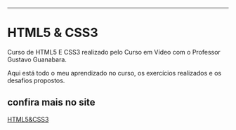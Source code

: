 ___

# HTML5 & CSS3

Curso de HTML5 E CSS3 realizado pelo Curso em Vídeo com o Professor Gustavo Guanabara.

Aqui está todo o meu aprendizado no curso, os exercícios realizados e os desafios propostos.

## confira mais no site

[HTML5&CSS3](karinkau.github.io/html5-css3/index.html)
